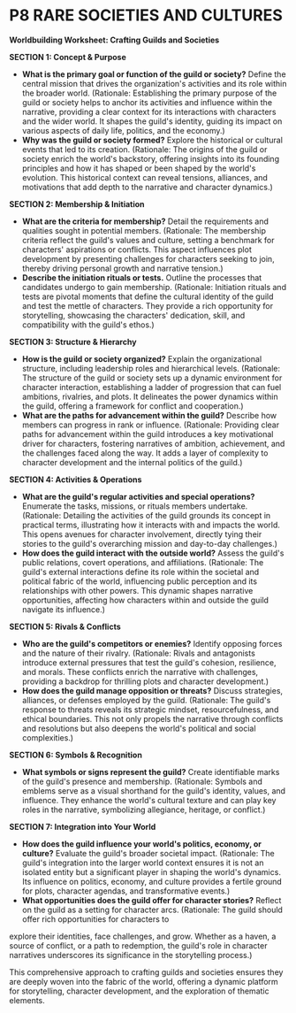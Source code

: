 

# P8 RARE SOCIETIES AND CULTURES


**Worldbuilding Worksheet: Crafting Guilds and Societies**

**SECTION 1: Concept & Purpose**
- **What is the primary goal or function of the guild or society?** Define the central mission that drives the organization's activities and its role within the broader world. (Rationale: Establishing the primary purpose of the guild or society helps to anchor its activities and influence within the narrative, providing a clear context for its interactions with characters and the wider world. It shapes the guild's identity, guiding its impact on various aspects of daily life, politics, and the economy.)
- **Why was the guild or society formed?** Explore the historical or cultural events that led to its creation. (Rationale: The origins of the guild or society enrich the world's backstory, offering insights into its founding principles and how it has shaped or been shaped by the world's evolution. This historical context can reveal tensions, alliances, and motivations that add depth to the narrative and character dynamics.)

**SECTION 2: Membership & Initiation**
- **What are the criteria for membership?** Detail the requirements and qualities sought in potential members. (Rationale: The membership criteria reflect the guild's values and culture, setting a benchmark for characters' aspirations or conflicts. This aspect influences plot development by presenting challenges for characters seeking to join, thereby driving personal growth and narrative tension.)
- **Describe the initiation rituals or tests.** Outline the processes that candidates undergo to gain membership. (Rationale: Initiation rituals and tests are pivotal moments that define the cultural identity of the guild and test the mettle of characters. They provide a rich opportunity for storytelling, showcasing the characters' dedication, skill, and compatibility with the guild's ethos.)

**SECTION 3: Structure & Hierarchy**
- **How is the guild or society organized?** Explain the organizational structure, including leadership roles and hierarchical levels. (Rationale: The structure of the guild or society sets up a dynamic environment for character interaction, establishing a ladder of progression that can fuel ambitions, rivalries, and plots. It delineates the power dynamics within the guild, offering a framework for conflict and cooperation.)
- **What are the paths for advancement within the guild?** Describe how members can progress in rank or influence. (Rationale: Providing clear paths for advancement within the guild introduces a key motivational driver for characters, fostering narratives of ambition, achievement, and the challenges faced along the way. It adds a layer of complexity to character development and the internal politics of the guild.)

**SECTION 4: Activities & Operations**
- **What are the guild's regular activities and special operations?** Enumerate the tasks, missions, or rituals members undertake. (Rationale: Detailing the activities of the guild grounds its concept in practical terms, illustrating how it interacts with and impacts the world. This opens avenues for character involvement, directly tying their stories to the guild's overarching mission and day-to-day challenges.)
- **How does the guild interact with the outside world?** Assess the guild's public relations, covert operations, and affiliations. (Rationale: The guild's external interactions define its role within the societal and political fabric of the world, influencing public perception and its relationships with other powers. This dynamic shapes narrative opportunities, affecting how characters within and outside the guild navigate its influence.)

**SECTION 5: Rivals & Conflicts**
- **Who are the guild's competitors or enemies?** Identify opposing forces and the nature of their rivalry. (Rationale: Rivals and antagonists introduce external pressures that test the guild's cohesion, resilience, and morals. These conflicts enrich the narrative with challenges, providing a backdrop for thrilling plots and character development.)
- **How does the guild manage opposition or threats?** Discuss strategies, alliances, or defenses employed by the guild. (Rationale: The guild's response to threats reveals its strategic mindset, resourcefulness, and ethical boundaries. This not only propels the narrative through conflicts and resolutions but also deepens the world's political and social complexities.)

**SECTION 6: Symbols & Recognition**
- **What symbols or signs represent the guild?** Create identifiable marks of the guild's presence and membership. (Rationale: Symbols and emblems serve as a visual shorthand for the guild's identity, values, and influence. They enhance the world's cultural texture and can play key roles in the narrative, symbolizing allegiance, heritage, or conflict.)

**SECTION 7: Integration into Your World**
- **How does the guild influence your world's politics, economy, or culture?** Evaluate the guild's broader societal impact. (Rationale: The guild's integration into the larger world context ensures it is not an isolated entity but a significant player in shaping the world's dynamics. Its influence on politics, economy, and culture provides a fertile ground for plots, character agendas, and transformative events.)
- **What opportunities does the guild offer for character stories?** Reflect on the guild as a setting for character arcs. (Rationale: The guild should offer rich opportunities for characters to

 explore their identities, face challenges, and grow. Whether as a haven, a source of conflict, or a path to redemption, the guild's role in character narratives underscores its significance in the storytelling process.)

This comprehensive approach to crafting guilds and societies ensures they are deeply woven into the fabric of the world, offering a dynamic platform for storytelling, character development, and the exploration of thematic elements.